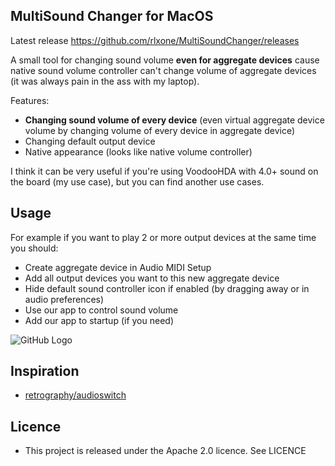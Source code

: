  ## MultiSound Changer for MacOS
 Latest release https://github.com/rlxone/MultiSoundChanger/releases
 
 A small tool for changing sound volume **even for aggregate devices** cause native sound volume controller can't change volume of aggregate devices (it was always pain in the ass with my laptop).
 


Features:
* **Changing sound volume of every device** (even virtual aggregate device volume by changing volume of every device in aggregate device)
* Changing default output device
* Native appearance (looks like native volume controller)

I think it can be very useful if you're using VoodooHDA with 4.0+ sound on the board (my use case), but you can find another use cases.

## Usage

For example if you want to play 2 or more output devices at the same time you should:
* Create aggregate device in Audio MIDI Setup
* Add all output devices you want to this new aggregate device
* Hide default sound controller icon if enabled (by dragging away or in audio preferences)
* Use our app to control sound volume
* Add our app to startup (if you need)

![GitHub Logo](https://pp.userapi.com/c636819/v636819907/55c8e/QeAz-PwXh24.jpg)


## Inspiration
* [retrography/audioswitch](https://github.com/retrography/audioswitch)

## Licence
* This project is released under the Apache 2.0 licence. See LICENCE
